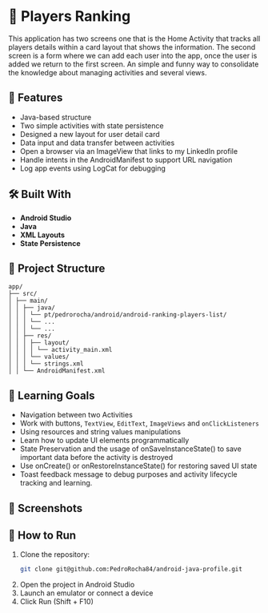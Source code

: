 # 🧮 Players Ranking

This application has two screens one that is the Home Activity that tracks all players details within a card layout that shows the information. The second screen is a form where we can add each user into the app, once the user is added we return to the first screen.
An simple and funny way to consolidate the knowledge about managing activities and several views.   

## 🚀 Features

- Java-based structure
- Two simple activities with state persistence
- Designed a new layout for user detail card
- Data input and data transfer between activities
- Open a browser via an ImageView that links to my LinkedIn profile
- Handle intents in the AndroidManifest to support URL navigation
- Log app events using LogCat for debugging

## 🛠️ Built With

- **Android Studio**
- **Java**
- **XML Layouts**
- **State Persistence**

## 📁 Project Structure
```
app/
├── src/
│ ├── main/
│ │ ├── java/
│ │ │ └── pt/pedrorocha/android/android-ranking-players-list/
│ │ │ └── ... 
│ │ │ └── ...
│ │ ├── res/
│ │ │ ├── layout/
│ │ │ │ └── activity_main.xml
│ │ │ └── values/
│ │ │ └── strings.xml
│ │ └── AndroidManifest.xml
```

## 🧠 Learning Goals

- Navigation between two Activities
- Work with buttons, `TextView`, `EditText`, `ImageViews` and `onClickListeners`
- Using resources and string values manipulations
- Learn how to update UI elements programmatically
- State Preservation and the usage of onSaveInstanceState() to save important data before the activity is destroyed
- Use onCreate() or onRestoreInstanceState() for restoring saved UI state
- Toast feedback message to debug purposes and activity lifecycle tracking and learning.

## 📱 Screenshots


## 🔧 How to Run

1. Clone the repository:
   ```bash
   git clone git@github.com:PedroRocha84/android-java-profile.git

2. Open the project in Android Studio
3. Launch an emulator or connect a device
4. Click Run (Shift + F10)
